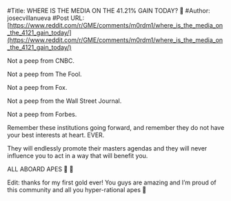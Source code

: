 #Title: WHERE IS THE MEDIA ON THE 41.21% GAIN TODAY? 🤔
#Author: josecvillanueva
#Post URL: [https://www.reddit.com/r/GME/comments/m0rdm1/where_is_the_media_on_the_4121_gain_today/](https://www.reddit.com/r/GME/comments/m0rdm1/where_is_the_media_on_the_4121_gain_today/)


Not a peep from CNBC. 

Not a peep from The Fool.

Not a peep from Fox.

Not a peep from the Wall Street Journal.

Not a peep from Forbes. 

Remember these institutions going forward, and remember they do not have your best interests at heart. EVER.

They will endlessly promote their masters agendas and they will never influence you to act in a way that will benefit you.

ALL ABOARD APES 🚀 🦍

Edit: thanks for my first gold ever! You guys are amazing and I’m proud of this community and all you hyper-rational apes 🦧
